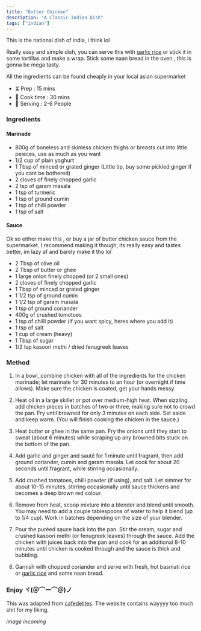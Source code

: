 ```yaml
---
title: "Butter Chicken"
description: "A Classic Indian Dish"
tags: ["indian"]
---
```

This is the national dish of india, i think lol

Really easy and simple dish, you can serve this with [garlic rice](/garlicrice) or stick it in some tortillas and make a wrap. Stick some naan bread in the oven , this is gonna be mega tasty.

All the ingredients can be found cheaply in your local asian supermarket

- ⏳ Prep : 15 mins
- 🍳 Cook time : 30 mins
- 🍲 Serving : 2-6 People 

### Ingredients
#### Marinade
- 800g of boneless and skinless chicken thighs or breasts cut into little peieces, use as much as you want
- 1/2 cup of plain yoghurt
- 1 Tbsp of minced or grated ginger (Little tip, buy some pickled ginger if you cant be bothered)
- 2 cloves of finely chopped garlic
- 2 tsp of garam masala
- 1 tsp of turmeric
- 1 tsp of ground cumin
- 1 tsp of chilli powder 
- 1 tsp of salt

#### Sauce
Ok so either make this , or buy a jar of butter chicken sauce from the supermarket. I recommend making it though, its really easy and tastes better, im lazy af and barely make it tho lol

- 2 Tbsp of olive oil
- 2 Tbsp of butter or ghee
- 1 large onion finely chopped (or 2 small ones)
- 2 cloves of finely chopped garlic
- 1 Tbsp of minced or grated ginger
- 1 1/2 tsp of ground cumin
- 1 1/2 tsp of garam masala
- 1 tsp of ground coriander
- 400g of crushed tomotoes
- 1 tsp of chilli powder (if you want spicy, heres where you add it)
- 1 tsp of salt
- 1 cup of cream (heavy)
- 1 Tbsp of sugar
- 1/2 tsp kasoori methi / dried fenugreek leaves 

### Method

1. In a bowl, combine chicken with all of the ingredients for the chicken marinade; let marinate for 30 minutes to an hour (or overnight if time allows). Make sure the chicken is coated, get your hands messy.

2. Heat oil in a large skillet or pot over medium-high heat. When sizzling, add chicken pieces in batches of two or three, making sure not to crowd the pan. Fry until browned for only 3 minutes on each side. Set aside and keep warm. (You will finish cooking the chicken in the sauce.)

3. Heat butter or ghee in the same pan. Fry the onions until they start to sweat (about 6 minutes) while scraping up any browned bits stuck on the bottom of the pan.

4. Add garlic and ginger and sauté for 1 minute until fragrant, then add ground coriander, cumin and garam masala. Let cook for about 20 seconds until fragrant, while stirring occasionally.

5. Add crushed tomatoes, chilli powder (if using), and salt. Let simmer for about 10-15 minutes, stirring occasionally until sauce thickens and becomes a deep brown red colour.

6. Remove from heat, scoop mixture into a blender and blend until smooth. You may need to add a couple tablespoons of water to help it blend (up to 1/4 cup). Work in batches depending on the size of your blender.

7.  Pour the puréed sauce back into the pan. Stir the cream, sugar and crushed kasoori methi (or fenugreek leaves) through the sauce. Add the chicken with juices back into the pan and cook for an additional 8-10 minutes until chicken is cooked through and the sauce is thick and bubbling.

8. Garnish with chopped coriander and serve with fresh, hot basmati rice or [garlic rice](/garlicrice) and some naan bread.


<h3> Enjoy ヾ(＠⌒ー⌒＠)ノ</h3>

This was adapted from [cafedelites](https://cafedelites.com/butter-chicken/). The website contains wayyyy too much shit for my liking.

<i> image incoming </i>